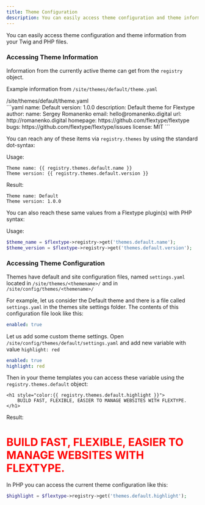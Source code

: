 ```yaml
---
title: Theme Configuration
description: You can easily access theme configuration and theme information from your Twig and PHP files.
---
```


You can easily access theme configuration and theme information from your Twig and PHP files.

### Accessing Theme Information

Information from the currently active theme can get from the `registry` object.

Example information from `/site/themes/default/theme.yaml`

<div class="file-header"><i class="far fa-file-alt"></i> /site/themes/default/theme.yaml</div>
```yaml
name: Default
version: 1.0.0
description: Default theme for Flextype
author:
  name: Sergey Romanenko
  email: hello@romanenko.digital
  url: http://romanenko.digital
homepage: https://github.com/flextype/flextype
bugs: https://github.com/flextype/flextype/issues
license: MIT
```

You can reach any of these items via `registry.themes` by using the standard dot-syntax:

Usage:

```twig
Theme name: {{ registry.themes.default.name }}
Theme version: {{ registry.themes.default.version }}
```

Result:

```twig
Theme name: Default
Theme version: 1.0.0
```

You can also reach these same values from a Flextype plugin(s) with PHP syntax:

Usage:

```php
$theme_name = $flextype->registry->get('themes.default.name');
$theme_version = $flextype->registry->get('themes.default.version');
```

### Accessing Theme Configuration

Themes have default and site configuration files, named `settings.yaml` located in `/site/themes/<themename>/` and in `/site/config/themes/<themename>/`

For example, let us consider the Default theme and there is a file called `settings.yaml` in the themes site settings folder. The contents of this configuration file look like this:

```yaml
enabled: true
```

Let us add some custom theme settings. Open `/site/config/themes/default/settings.yaml` and add new variable with value `highlight: red`

```yaml
enabled: true
highlight: red
```

Then in your theme templates you can access these variable using the `registry.themes.default` object:

```twig
<h1 style="color:{{ registry.themes.default.highlight }}">
    BUILD FAST, FLEXIBLE, EASIER TO MANAGE WEBSITES WITH FLEXTYPE.
</h1>
```

Result:

<h1 style="color:red">BUILD FAST, FLEXIBLE, EASIER TO MANAGE WEBSITES WITH FLEXTYPE.</h1>


In PHP you can access the current theme configuration like this:

```php
$highlight = $flextype->registry->get('themes.default.highlight');
```
